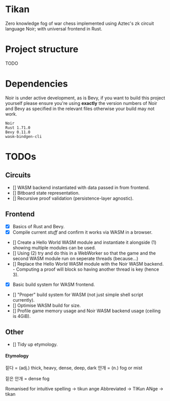 # Tikan

Zero knowledge fog of war chess implemented using Aztec's zk circuit language
Noir; with universal frontend in Rust.

# Project structure

TODO

# Dependencies

Noir is under active development, as is Bevy, if you want to build this project
yourself please ensure you're using **exactly** the version numbers of Noir
and Bevy as specified in the relevant files otherwise your build may not work.

```
Noir
Rust 1.71.0
Bevy 0.11.0
wasm-bindgen-cli
```

# TODOs

## Circuits

- [] WASM backend instantiated with data passed in from frontend.
- [] Bitboard state representation.
- [] Recursive proof validation (persistence-layer agnostic).

## Frontend

- [x] Basics of Rust and Bevy.
- [x] Compile current _stuff_ and confirm it works via WASM in a browser.
- [] Create a Hello World WASM module and instantiate it alongside (1) showing multiple modules can be used.
- [] Using (2) try and do this in a WebWorker so that the game and the second WASM module run on seperate threads (because...)
- [] Replace the Hello World WASM module with the Noir WASM backend.
	  - Computing a proof will block so having another thread is key (hence 3).
- [x] Basic build system for WASM frontend.
- [] "Proper" build system for WASM (not just simple shell script currently).
- [] Optimise WASM build for size.
- [] Profile game memory usage and Noir WASM backend usage (ceiling is 4GiB).

## Other

- [] Tidy up etymology.

#### Etymology

짙다 = (adj.) thick, heavy, dense, deep, dark
안개 = (n.) fog or mist

짙은 안개 = dense fog

Romanised for intuitive spelling -> tikun ange
Abbreviated -> TIKun ANge -> tikan
